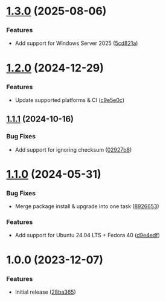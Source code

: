 # [1.3.0](https://github.com/de-it-krachten/ansible-role-chocolatey/compare/v1.2.0...v1.3.0) (2025-08-06)


### Features

* Add support for Windows Server 2025 ([5cd821a](https://github.com/de-it-krachten/ansible-role-chocolatey/commit/5cd821ab91abead0ecf3b4cb20c63b387ea9461c))

# [1.2.0](https://github.com/de-it-krachten/ansible-role-chocolatey/compare/v1.1.1...v1.2.0) (2024-12-29)


### Features

* Update supported platforms & CI ([c9e5e0c](https://github.com/de-it-krachten/ansible-role-chocolatey/commit/c9e5e0c6ffcdd516b8f8e2fceb0340dcf344ec5a))

## [1.1.1](https://github.com/de-it-krachten/ansible-role-chocolatey/compare/v1.1.0...v1.1.1) (2024-10-16)


### Bug Fixes

* Add support for ignoring checksum ([02927b8](https://github.com/de-it-krachten/ansible-role-chocolatey/commit/02927b88e6730d0dd281803207f499aa8cee3116))

# [1.1.0](https://github.com/de-it-krachten/ansible-role-chocolatey/compare/v1.0.0...v1.1.0) (2024-05-31)


### Bug Fixes

* Merge package install & upgrade into one task ([8926653](https://github.com/de-it-krachten/ansible-role-chocolatey/commit/89266539cde5eba30760add0f768cdbc7908aa88))


### Features

* Add support for Ubuntu 24.04 LTS + Fedora 40 ([d9e4edf](https://github.com/de-it-krachten/ansible-role-chocolatey/commit/d9e4edf321bd955b49c6b6e873f5e42d0e209ffc))

# 1.0.0 (2023-12-07)


### Features

* Initial release ([28ba365](https://github.com/de-it-krachten/ansible-role-chocolatey/commit/28ba3659d2c0705c5a320fd88bd0265ddec71191))
